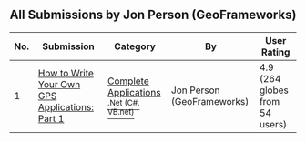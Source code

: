 ﻿<div align="center">

## All Submissions by Jon Person \(GeoFrameworks\)

</div>

No.  | Submission | Category | By   | User Rating
---- | ---------- | -------- | ---- | -----------
1 | [How to Write Your Own GPS Applications: Part 1<br />](https://github.com/Planet-Source-Code/jon-person-geoframeworks-how-to-write-your-own-gps-applications-part-1__10-2714) | [Complete Applications<br /><sup>.Net (C#, VB.net)</sup>](../ByCategory/complete-applications__10-7.md) | Jon Person \(GeoFrameworks\) | 4.9 (264 globes from 54 users)

